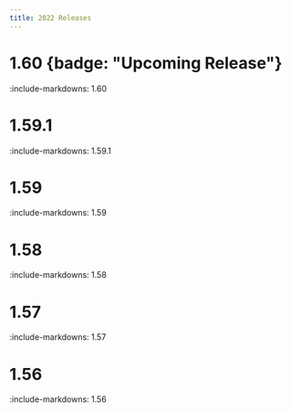```yaml
---
title: 2022 Releases
---
```


# 1.60 {badge: "Upcoming Release"}

:include-markdowns: 1.60

# 1.59.1

:include-markdowns: 1.59.1

# 1.59

:include-markdowns: 1.59

# 1.58

:include-markdowns: 1.58

# 1.57 

:include-markdowns: 1.57

# 1.56

:include-markdowns: 1.56